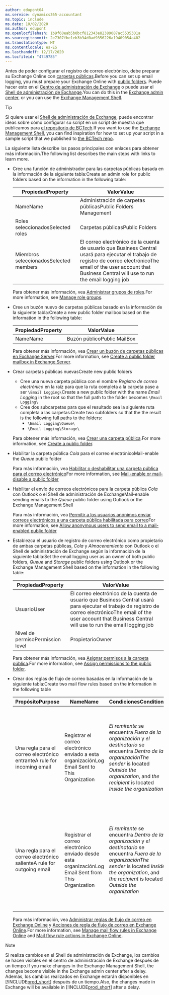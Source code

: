 ```yaml
---
author: edupont04
ms.service: dynamics365-accountant
ms.topic: include
ms.date: 10/02/2020
ms.author: edupont
ms.openlocfilehash: 1b9f60eab5b0bcf812343e82389087ac5535301a
ms.sourcegitcommit: 2e7307fbe1eb3b34d0ad9356226a19409054a402
ms.translationtype: HT
ms.contentlocale: es-ES
ms.lasthandoff: 12/17/2020
ms.locfileid: "4749785"
---
```

<span data-ttu-id="bb880-101">Antes de poder configurar el registro de correo electrónico, debe preparar su Exchange Online con [carpetas públicas](/exchange/collaboration/public-folders/public-folders?view=exchserver-2019&preserve-view=true ).</span><span class="sxs-lookup"><span data-stu-id="bb880-101">Before you can set up email logging, you must prepare your Exchange Online with [public folders](/exchange/collaboration/public-folders/public-folders?view=exchserver-2019&preserve-view=true ).</span></span> <span data-ttu-id="bb880-102">Puede hacer esto en el [Centro de administración de Exchange](/Exchange/architecture/client-access/exchange-admin-center?view=exchserver-2019&preserve-view=true ) o puede usar el [Shell de administración de Exchange](/powershell/exchange/exchange-management-shell?view=exchange-ps&preserve-view=true ).</span><span class="sxs-lookup"><span data-stu-id="bb880-102">You can do this in the [Exchange admin center](/Exchange/architecture/client-access/exchange-admin-center?view=exchserver-2019&preserve-view=true ), or you can use the [Exchange Management Shell](/powershell/exchange/exchange-management-shell?view=exchange-ps&preserve-view=true ).</span></span>  

> [!TIP]
> <span data-ttu-id="bb880-103">Si quiere usar el [Shell de administración de Exchange](/powershell/exchange/exchange-management-shell?view=exchange-ps&preserve-view=true ), puede encontrar ideas sobre cómo configurar su script en un script de muestra que publicamos para [el repositorio de BCTech](https://github.com/microsoft/BCTech/tree/master/samples/EmailLogging).</span><span class="sxs-lookup"><span data-stu-id="bb880-103">If you want to use the [Exchange Management Shell](/powershell/exchange/exchange-management-shell?view=exchange-ps&preserve-view=true ), you can find inspiration for how to set up your script in a sample script that we published to [the BCTech repo](https://github.com/microsoft/BCTech/tree/master/samples/EmailLogging).</span></span>

<span data-ttu-id="bb880-104">La siguiente lista describe los pasos principales con enlaces para obtener más información.</span><span class="sxs-lookup"><span data-stu-id="bb880-104">The following list describes the main steps with links to learn more.</span></span>  

- <span data-ttu-id="bb880-105">Cree una función de administrador para las carpetas públicas basada en la información de la siguiente tabla:</span><span class="sxs-lookup"><span data-stu-id="bb880-105">Create an admin role for public folders based on the information in the following table:</span></span>

  |<span data-ttu-id="bb880-106">Propiedad</span><span class="sxs-lookup"><span data-stu-id="bb880-106">Property</span></span>        |<span data-ttu-id="bb880-107">Valor</span><span class="sxs-lookup"><span data-stu-id="bb880-107">Value</span></span>                     |
  |----------------|--------------------------|
  |<span data-ttu-id="bb880-108">Name</span><span class="sxs-lookup"><span data-stu-id="bb880-108">Name</span></span>            |<span data-ttu-id="bb880-109">Administración de carpetas públicas</span><span class="sxs-lookup"><span data-stu-id="bb880-109">Public Folders Management</span></span> |
  |<span data-ttu-id="bb880-110">Roles seleccionados</span><span class="sxs-lookup"><span data-stu-id="bb880-110">Selected roles</span></span>  |<span data-ttu-id="bb880-111">Carpetas públicas</span><span class="sxs-lookup"><span data-stu-id="bb880-111">Public Folders</span></span>            |
  |<span data-ttu-id="bb880-112">Miembros seleccionados</span><span class="sxs-lookup"><span data-stu-id="bb880-112">Selected members</span></span>|<span data-ttu-id="bb880-113">El correo electrónico de la cuenta de usuario que Business Central usará para ejecutar el trabajo de registro de correo electrónico</span><span class="sxs-lookup"><span data-stu-id="bb880-113">The email of the user account that Business Central will use to run the email logging job</span></span>|

  <span data-ttu-id="bb880-114">Para obtener más información, vea [Administrar grupos de roles](/exchange/permissions/role-groups?view=exchserver-2019&preserve-view=true).</span><span class="sxs-lookup"><span data-stu-id="bb880-114">For more information, see [Manage role groups](/exchange/permissions/role-groups?view=exchserver-2019&preserve-view=true).</span></span>

- <span data-ttu-id="bb880-115">Cree un buzón nuevo de carpetas públicas basado en la información de la siguiente tabla:</span><span class="sxs-lookup"><span data-stu-id="bb880-115">Create a new public folder mailbox based on the information in the following table:</span></span>

  |<span data-ttu-id="bb880-116">Propiedad</span><span class="sxs-lookup"><span data-stu-id="bb880-116">Property</span></span>        |<span data-ttu-id="bb880-117">Valor</span><span class="sxs-lookup"><span data-stu-id="bb880-117">Value</span></span>                     |
  |----------------|--------------------------|
  |<span data-ttu-id="bb880-118">Name</span><span class="sxs-lookup"><span data-stu-id="bb880-118">Name</span></span>            |<span data-ttu-id="bb880-119">Buzón público</span><span class="sxs-lookup"><span data-stu-id="bb880-119">Public MailBox</span></span>            |

  <span data-ttu-id="bb880-120">Para obtener más información, vea [Crear un buzón de carpetas públicas en Exchange Server](/exchange/collaboration/public-folders/create-public-folder-mailboxes).</span><span class="sxs-lookup"><span data-stu-id="bb880-120">For more information, see [Create a public folder mailbox in Exchange Server](/exchange/collaboration/public-folders/create-public-folder-mailboxes).</span></span>  

- <span data-ttu-id="bb880-121">Crear carpetas públicas nuevas</span><span class="sxs-lookup"><span data-stu-id="bb880-121">Create new public folders</span></span>

  - <span data-ttu-id="bb880-122">Cree una nueva carpeta pública con el nombre *Registro de correo electrónico* en la raíz para que la ruta completa a la carpeta pase a ser ```\Email Logging\```</span><span class="sxs-lookup"><span data-stu-id="bb880-122">Create a new public folder with the name *Email Logging* in the root so that the full path to the folder becomes ```\Email Logging\```</span></span>
  - <span data-ttu-id="bb880-123">Cree dos subcarpetas para que el resultado sea la siguiente ruta completa a las carpetas:</span><span class="sxs-lookup"><span data-stu-id="bb880-123">Create two subfolders so that the the result is the following full paths to the folders:</span></span>
    - ```\Email Logging\Queue\```
    - ```\Email Logging\Storage\```

  <span data-ttu-id="bb880-124">Para obtener más información, vea [Crear una carpeta pública](/exchange/collaboration/public-folders/create-public-folders?view=exchserver-2019&preserve-view=true).</span><span class="sxs-lookup"><span data-stu-id="bb880-124">For more information, see [Create a public folder](/exchange/collaboration/public-folders/create-public-folders?view=exchserver-2019&preserve-view=true).</span></span>

- <span data-ttu-id="bb880-125">Habilitar la carpeta pública *Cola* para el correo electrónico</span><span class="sxs-lookup"><span data-stu-id="bb880-125">Mail-enable the *Queue* public folder</span></span>

  <span data-ttu-id="bb880-126">Para más información, vea [Habilitar o deshabilitar una carpeta pública para el correo electrónico](/exchange/collaboration/public-folders/mail-enable-or-disable?view=exchserver-2019&preserve-view=true)</span><span class="sxs-lookup"><span data-stu-id="bb880-126">For more information, see [Mail-enable or mail-disable a public folder](/exchange/collaboration/public-folders/mail-enable-or-disable?view=exchserver-2019&preserve-view=true)</span></span>

- <span data-ttu-id="bb880-127">Habilitar el envío de correos electrónicos para la carpeta pública *Cola* con Outlook o el Shell de administración de Exchange</span><span class="sxs-lookup"><span data-stu-id="bb880-127">Mail-enable sending emails to the *Queue* public folder using Outlook or the Exchange Management Shell</span></span>

  <span data-ttu-id="bb880-128">Para más información, vea [Permitir a los usuarios anónimos enviar correos electrónicos a una carpeta pública habilitada para correo](/exchange/collaboration/public-folders/mail-enable-or-disable#allow-anonymous-users-to-send-email-to-a-mail-enabled-public-folder?view=exchserver-2019&preserve-view=true)</span><span class="sxs-lookup"><span data-stu-id="bb880-128">For more information, see [Allow anonymous users to send email to a mail-enabled public folder](/exchange/collaboration/public-folders/mail-enable-or-disable#allow-anonymous-users-to-send-email-to-a-mail-enabled-public-folder?view=exchserver-2019&preserve-view=true)</span></span>

- <span data-ttu-id="bb880-129">Establezca el usuario de registro de correo electrónico como propietario de ambas carpetas públicas, *Cola* y *Almacenamiento* con Outlook o el Shell de administración de Exchange según la información de la siguiente tabla:</span><span class="sxs-lookup"><span data-stu-id="bb880-129">Set the email logging user as an owner of both public folders, *Queue* and *Storage* public folders  using Outlook or the Exchange Management Shell based on the information in the following table:</span></span>

  |<span data-ttu-id="bb880-130">Propiedad</span><span class="sxs-lookup"><span data-stu-id="bb880-130">Property</span></span>        |<span data-ttu-id="bb880-131">Valor</span><span class="sxs-lookup"><span data-stu-id="bb880-131">Value</span></span>                     |
  |----------------|--------------------------|
  |<span data-ttu-id="bb880-132">Usuario</span><span class="sxs-lookup"><span data-stu-id="bb880-132">User</span></span>            |<span data-ttu-id="bb880-133">El correo electrónico de la cuenta de usuario que Business Central usará para ejecutar el trabajo de registro de correo electrónico</span><span class="sxs-lookup"><span data-stu-id="bb880-133">The email of the user account that Business Central will use to run the email logging job</span></span>|
  |<span data-ttu-id="bb880-134">Nivel de permiso</span><span class="sxs-lookup"><span data-stu-id="bb880-134">Permission level</span></span>|<span data-ttu-id="bb880-135">Propietario</span><span class="sxs-lookup"><span data-stu-id="bb880-135">Owner</span></span>                     |

  <span data-ttu-id="bb880-136">Para obtener más información, vea [Asignar permisos a la carpeta pública](/exchange/collaboration-exo/public-folders/set-up-public-folders#step-3-assign-permissions-to-the-public-folder).</span><span class="sxs-lookup"><span data-stu-id="bb880-136">For more information, see [Assign permissions to the public folder](/exchange/collaboration-exo/public-folders/set-up-public-folders#step-3-assign-permissions-to-the-public-folder).</span></span>

- <span data-ttu-id="bb880-137">Crear dos reglas de flujo de correo basadas en la información de la siguiente tabla:</span><span class="sxs-lookup"><span data-stu-id="bb880-137">Create two mail flow rules based on the information in the following table</span></span>

  |<span data-ttu-id="bb880-138">Propósito</span><span class="sxs-lookup"><span data-stu-id="bb880-138">Purpose</span></span>  |<span data-ttu-id="bb880-139">Name</span><span class="sxs-lookup"><span data-stu-id="bb880-139">Name</span></span> |<span data-ttu-id="bb880-140">Condiciones</span><span class="sxs-lookup"><span data-stu-id="bb880-140">Conditions</span></span>                        |<span data-ttu-id="bb880-141">Acción</span><span class="sxs-lookup"><span data-stu-id="bb880-141">Action</span></span>                                       |
  |---------|-----|----------------------------------|---------------------------------------------|
  |<span data-ttu-id="bb880-142">Una regla para el correo electrónico entrante</span><span class="sxs-lookup"><span data-stu-id="bb880-142">A rule for incoming email</span></span> |<span data-ttu-id="bb880-143">Registrar el correo electrónico enviado a esta organización</span><span class="sxs-lookup"><span data-stu-id="bb880-143">Log Email Sent to This Organization</span></span>|<span data-ttu-id="bb880-144">*El remitente* se encuentra *Fuera de la organización* y *el destinatario* se encuentra *Dentro de la organización*</span><span class="sxs-lookup"><span data-stu-id="bb880-144">*The sender* is located *Outside the organization*, and *the recipient* is located *Inside the organization*</span></span>|<span data-ttu-id="bb880-145">Incluya en CCO la cuenta de correo electrónico que se especifica para la carpeta pública *Cola*</span><span class="sxs-lookup"><span data-stu-id="bb880-145">BCC the email account that is specified for the *Queue* public folder</span></span>|
  |<span data-ttu-id="bb880-146">Una regla para el correo electrónico saliente</span><span class="sxs-lookup"><span data-stu-id="bb880-146">A rule for outgoing email</span></span> | <span data-ttu-id="bb880-147">Registrar el correo electrónico enviado desde esta organización</span><span class="sxs-lookup"><span data-stu-id="bb880-147">Log Email Sent from This Organization</span></span> |<span data-ttu-id="bb880-148">*El remitente* se encuentra *Dentro de la organización* y *el destinatario* se encuentra *Fuera de la organización*</span><span class="sxs-lookup"><span data-stu-id="bb880-148">*The sender* is located *Inside the organization*, and *the recipient* is located *Outside the organization*</span></span>|<span data-ttu-id="bb880-149">Incluya en CCO la cuenta de correo electrónico que se especifica para la carpeta pública *Cola*</span><span class="sxs-lookup"><span data-stu-id="bb880-149">BCC the email account that is specified for the *Queue* public folder</span></span>|
  
  <span data-ttu-id="bb880-150">Para más información, vea [Administrar reglas de flujo de correo en Exchange Online](/exchange/security-and-compliance/mail-flow-rules/manage-mail-flow-rules) y [Acciones de regla de flujo de correo en Exchange Online](/exchange/security-and-compliance/mail-flow-rules/mail-flow-rule-actions).</span><span class="sxs-lookup"><span data-stu-id="bb880-150">For more information, see [Manage mail flow rules in Exchange Online](/exchange/security-and-compliance/mail-flow-rules/manage-mail-flow-rules) and [Mail flow rule actions in Exchange Online](/exchange/security-and-compliance/mail-flow-rules/mail-flow-rule-actions).</span></span>

> [!NOTE]
> <span data-ttu-id="bb880-151">Si realiza cambios en el Shell de administración de Exchange, los cambios se hacen visibles en el centro de administración de Exchange después de un tiempo.</span><span class="sxs-lookup"><span data-stu-id="bb880-151">If you make changes in the Exchange Management Shell, the changes become visible in the Exchange admin center after a delay.</span></span> <span data-ttu-id="bb880-152">Además, los cambios realizados en Exchange estarán disponibles en [!INCLUDE[prod_short](prod_short.md)] después de un tiempo.</span><span class="sxs-lookup"><span data-stu-id="bb880-152">Also, the changes made in Exchange will be available in [!INCLUDE[prod_short](prod_short.md)] after a delay.</span></span>
